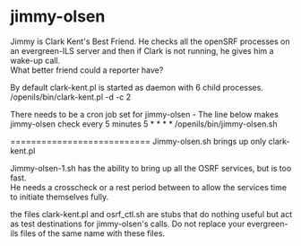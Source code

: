 jimmy-olsen
===========

Jimmy is Clark Kent's Best Friend. He checks all the openSRF processes on an evergreen-ILS 
server and then if Clark is not running, he gives him a wake-up call.  
What better friend could a reporter have?

By default clark-kent.pl is started as daemon with 6 child processes.
/openils/bin/clark-kent.pl -d -c 2 

There needs to be a cron job set for jimmy-olsen - The line below makes jimmy-olsen check every 5 minutes
5 * * * * /openils/bin/jimmy-olsen.sh

===========================
Jimmy-olsen.sh brings up only clark-kent.pl

Jimmy-olsen-1.sh has the ability to bring up all the OSRF services, but is too fast.  
He needs a crosscheck or a rest period between to allow the services time to initiate 
themselves fully.

the files clark-kent.pl and osrf_ctl.sh are stubs that do nothing useful but act as test
destinations for jimmy-olsen's calls.  Do not replace your evergreen-ils files of the same 
name with these files.